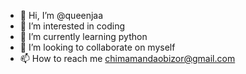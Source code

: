 - 👋 Hi, I’m @queenjaa 
- 👀 I’m interested in coding
- 🌱 I’m currently learning python
- 💞️ I’m looking to collaborate on myself
- 📫 How to reach me chimamandaobizor@gmail.com

<!---
queenjaa/queenjaa is a ✨ special ✨ repository because its `README.md` (this file) appears on your GitHub profile.
You can click the Preview link to take a look at your changes.
--->
